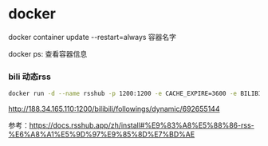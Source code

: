 # docker

docker container update --restart=always 容器名字

docker ps: 查看容器信息

### bili 动态rss

```bash
docker run -d --name rsshub -p 1200:1200 -e CACHE_EXPIRE=3600 -e BILIBILI_COOKIE_692655144="SESSDATA=818fb0cc%2C1708957982%2Cc07f3%2A81CNj7T5tXuSmdHyjKXwvaiHpoxzPPkyZxsnXhLbUmkNZE9-X3GiCKUXqMsJ427LAX-KXJKQAALAA;" diygod/rsshub
```

http://188.34.165.110:1200/bilibili/followings/dynamic/692655144

参考：https://docs.rsshub.app/zh/install#%E9%83%A8%E5%88%86-rss-%E6%A8%A1%E5%9D%97%E9%85%8D%E7%BD%AE